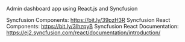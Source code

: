 Admin dashboard app using React.js and Syncfusion

Syncfusion Components: https://bit.ly/39pzH3R
Syncfusion React Components: https://bit.ly/3lhzpyB
Syncfusion React Documentation: https://ej2.syncfusion.com/react/documentation/introduction/